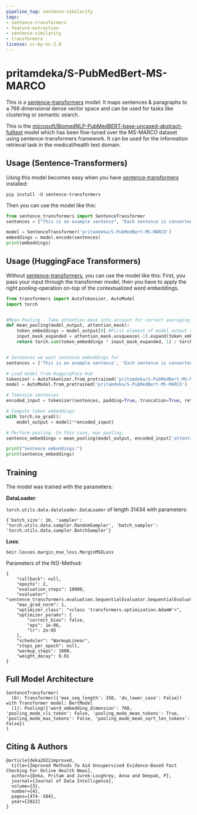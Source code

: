 ```yaml
---
pipeline_tag: sentence-similarity
tags:
- sentence-transformers
- feature-extraction
- sentence-similarity
- transformers
license: cc-by-nc-2.0
---
```


# pritamdeka/S-PubMedBert-MS-MARCO

This is a [sentence-transformers](https://www.SBERT.net) model: It maps sentences & paragraphs to a 768 dimensional dense vector space and can be used for tasks like clustering or semantic search.

This is the [microsoft/BiomedNLP-PubMedBERT-base-uncased-abstract-fulltext](https://huggingface.co/microsoft/BiomedNLP-PubMedBERT-base-uncased-abstract-fulltext) model which has been fine-tuned over the MS-MARCO dataset using sentence-transformers framework. It can be used for the information retrieval task in the medical/health text domain.

## Usage (Sentence-Transformers)

Using this model becomes easy when you have [sentence-transformers](https://www.SBERT.net) installed:

```
pip install -U sentence-transformers
```

Then you can use the model like this:

```python
from sentence_transformers import SentenceTransformer
sentences = ["This is an example sentence", "Each sentence is converted"]

model = SentenceTransformer('pritamdeka/S-PubMedBert-MS-MARCO')
embeddings = model.encode(sentences)
print(embeddings)
```



## Usage (HuggingFace Transformers)
Without [sentence-transformers](https://www.SBERT.net), you can use the model like this: First, you pass your input through the transformer model, then you have to apply the right pooling-operation on-top of the contextualized word embeddings.

```python
from transformers import AutoTokenizer, AutoModel
import torch


#Mean Pooling - Take attention mask into account for correct averaging
def mean_pooling(model_output, attention_mask):
    token_embeddings = model_output[0] #First element of model_output contains all token embeddings
    input_mask_expanded = attention_mask.unsqueeze(-1).expand(token_embeddings.size()).float()
    return torch.sum(token_embeddings * input_mask_expanded, 1) / torch.clamp(input_mask_expanded.sum(1), min=1e-9)


# Sentences we want sentence embeddings for
sentences = ['This is an example sentence', 'Each sentence is converted']

# Load model from HuggingFace Hub
tokenizer = AutoTokenizer.from_pretrained('pritamdeka/S-PubMedBert-MS-MARCO')
model = AutoModel.from_pretrained('pritamdeka/S-PubMedBert-MS-MARCO')

# Tokenize sentences
encoded_input = tokenizer(sentences, padding=True, truncation=True, return_tensors='pt')

# Compute token embeddings
with torch.no_grad():
    model_output = model(**encoded_input)

# Perform pooling. In this case, max pooling.
sentence_embeddings = mean_pooling(model_output, encoded_input['attention_mask'])

print("Sentence embeddings:")
print(sentence_embeddings)
```



<!--- ## Evaluation Results -->

<!--- Describe how your model was evaluated -->

<!--- For an automated evaluation of this model, see the *Sentence Embeddings Benchmark*: [https://seb.sbert.net](https://seb.sbert.net?model_name={MODEL_NAME}) -->


## Training
The model was trained with the parameters:

**DataLoader**:

`torch.utils.data.dataloader.DataLoader` of length 31434 with parameters:
```
{'batch_size': 16, 'sampler': 'torch.utils.data.sampler.RandomSampler', 'batch_sampler': 'torch.utils.data.sampler.BatchSampler'}
```

**Loss**:

`beir.losses.margin_mse_loss.MarginMSELoss` 

Parameters of the fit()-Method:
```
{
    "callback": null,
    "epochs": 2,
    "evaluation_steps": 10000,
    "evaluator": "sentence_transformers.evaluation.SequentialEvaluator.SequentialEvaluator",
    "max_grad_norm": 1,
    "optimizer_class": "<class 'transformers.optimization.AdamW'>",
    "optimizer_params": {
        "correct_bias": false,
        "eps": 1e-06,
        "lr": 2e-05
    },
    "scheduler": "WarmupLinear",
    "steps_per_epoch": null,
    "warmup_steps": 1000,
    "weight_decay": 0.01
}
```


## Full Model Architecture
```
SentenceTransformer(
  (0): Transformer({'max_seq_length': 350, 'do_lower_case': False}) with Transformer model: BertModel 
  (1): Pooling({'word_embedding_dimension': 768, 'pooling_mode_cls_token': False, 'pooling_mode_mean_tokens': True, 'pooling_mode_max_tokens': False, 'pooling_mode_mean_sqrt_len_tokens': False})
)
```

## Citing & Authors

<!--- Describe where people can find more information -->
```
@article{deka2022improved,
  title={Improved Methods To Aid Unsupervised Evidence-Based Fact Checking For Online Health News},
  author={Deka, Pritam and Jurek-Loughrey, Anna and Deepak, P},
  journal={Journal of Data Intelligence},
  volume={3},
  number={4},
  pages={474--504},
  year={2022}
}
```